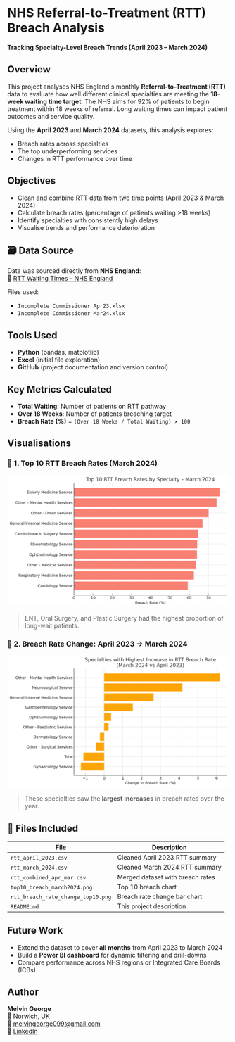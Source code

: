 
#  NHS Referral-to-Treatment (RTT) Breach Analysis  
**Tracking Specialty-Level Breach Trends (April 2023 – March 2024)**

##  Overview
This project analyses NHS England's monthly **Referral-to-Treatment (RTT)** data to evaluate how well different clinical specialties are meeting the **18-week waiting time target**. The NHS aims for 92% of patients to begin treatment within 18 weeks of referral. Long waiting times can impact patient outcomes and service quality.

Using the **April 2023** and **March 2024** datasets, this analysis explores:
- Breach rates across specialties
- The top underperforming services
- Changes in RTT performance over time

##  Objectives
- Clean and combine RTT data from two time points (April 2023 & March 2024)
- Calculate breach rates (percentage of patients waiting >18 weeks)
- Identify specialties with consistently high delays
- Visualise trends and performance deterioration

## 🗃 Data Source
Data was sourced directly from **NHS England**:  
📎 [RTT Waiting Times – NHS England](https://www.england.nhs.uk/statistics/statistical-work-areas/rtt-waiting-times/)

Files used:
- `Incomplete Commissioner Apr23.xlsx`
- `Incomplete Commissioner Mar24.xlsx`

##  Tools Used
- **Python** (pandas, matplotlib)
- **Excel** (initial file exploration)
- **GitHub** (project documentation and version control)

##  Key Metrics Calculated
- **Total Waiting**: Number of patients on RTT pathway
- **Over 18 Weeks**: Number of patients breaching target
- **Breach Rate (%)** = `(Over 18 Weeks / Total Waiting) × 100`

##  Visualisations

### 🔹 1. Top 10 RTT Breach Rates (March 2024)
![Top 10 RTT Breach Rates – March 2024](outputs/top10_breach_march2024.png)

> ENT, Oral Surgery, and Plastic Surgery had the highest proportion of long-wait patients.

### 🔹 2. Breach Rate Change: April 2023 → March 2024
![Breach Rate Change – April to March](outputs/rtt_breach_rate_change_top10.png)

> These specialties saw the **largest increases** in breach rates over the year.

## 📄 Files Included

| File                               | Description                                  |
|------------------------------------|----------------------------------------------|
| `rtt_april_2023.csv`               | Cleaned April 2023 RTT summary               |
| `rtt_march_2024.csv`               | Cleaned March 2024 RTT summary               |
| `rtt_combined_apr_mar.csv`         | Merged dataset with breach rates             |
| `top10_breach_march2024.png`       | Top 10 breach chart                          |
| `rtt_breach_rate_change_top10.png` | Breach rate change bar chart                 |
| `README.md`                        | This project description                     |

##  Future Work
- Extend the dataset to cover **all months** from April 2023 to March 2024
- Build a **Power BI dashboard** for dynamic filtering and drill-downs
- Compare performance across NHS regions or Integrated Care Boards (ICBs)

##  Author
**Melvin George**  
📍 Norwich, UK  
📧 melvingeorge099@gmail.com  
🔗 [LinkedIn](https://www.linkedin.com/in/melvin-george2000)
